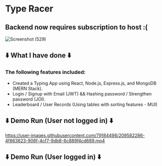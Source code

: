 # Type Racer
## Backend now requires subscription to host :(

![Screenshot (529)](https://user-images.githubusercontent.com/79184498/206333204-ba3e57f3-08c5-47a6-961e-5bdd6e4ae4b6.png)


## ⬇️ What I have done ⬇️
### The following features included:
- Created a Typing App using React, Node.js, Express.js, and MongoDB (MERN Stack).
- Login / Signup with Email (JWT) && Hashing password / Strengthen password (JOI).
- Leaderboard / User Records (Using tables with sorting features - MUI)


## ⬇️ Demo Run (User not logged in) ⬇️ 
https://user-images.githubusercontent.com/79184498/209582286-4f863623-906f-4cf7-9db8-6c889f4cd689.mp4


## ⬇️ Demo Run (User logged in) ⬇️
